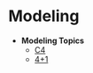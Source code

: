 # Modeling

- **Modeling Topics**
  - [C4](/Methodologies/Modeling/ContextModeling/C4.md)
  - [4+1]()
